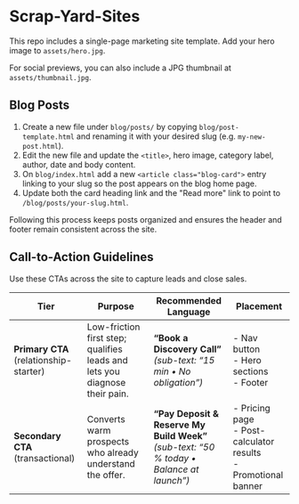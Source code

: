# Scrap-Yard-Sites

This repo includes a single-page marketing site template. Add your hero image to `assets/hero.jpg`.

For social previews, you can also include a JPG thumbnail at `assets/thumbnail.jpg`.

## Blog Posts

1. Create a new file under `blog/posts/` by copying `blog/post-template.html` and renaming it with your desired slug (e.g. `my-new-post.html`).
2. Edit the new file and update the `<title>`, hero image, category label, author, date and body content.
3. On `blog/index.html` add a new `<article class="blog-card">` entry linking to your slug so the post appears on the blog home page.
4. Update both the card heading link and the "Read more" link to point to `/blog/posts/your-slug.html`.

Following this process keeps posts organized and ensures the header and footer remain consistent across the site.

## Call-to-Action Guidelines

Use these CTAs across the site to capture leads and close sales.

| Tier | Purpose | Recommended Language | Placement |
| --- | --- | --- | --- |
| **Primary CTA** (relationship-starter) | Low-friction first step; qualifies leads and lets you diagnose their pain. | **“Book a Discovery Call”**  <br>*(sub-text: “15 min • No obligation”)* | - Nav button  <br>- Hero sections  <br>- Footer |
| **Secondary CTA** (transactional) | Converts warm prospects who already understand the offer. | **“Pay Deposit & Reserve My Build Week”**  <br>*(sub-text: “50 % today • Balance at launch”)* | - Pricing page  <br>- Post-calculator results  <br>- Promotional banner |
